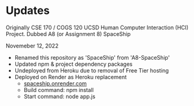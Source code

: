 Updates
====
Originally CSE 170 / COGS 120 UCSD Human Computer Interaction (HCI) Project.
Dubbed A8 (or Assignment 8) SpaceShip


Novemeber 12, 2022
- Renamed this repository as 'SpaceShip' from 'A8-SpaceShip'
- Updated npm & project dependency packages
- Undeployed from Heroku due to removal of Free Tier hosting
- Deployed on Render as Heroku replacement
  - [spaceship.onrender.com](spaceship.onrender.com)
  - Build command: npm install
  - Start command: node app.js
